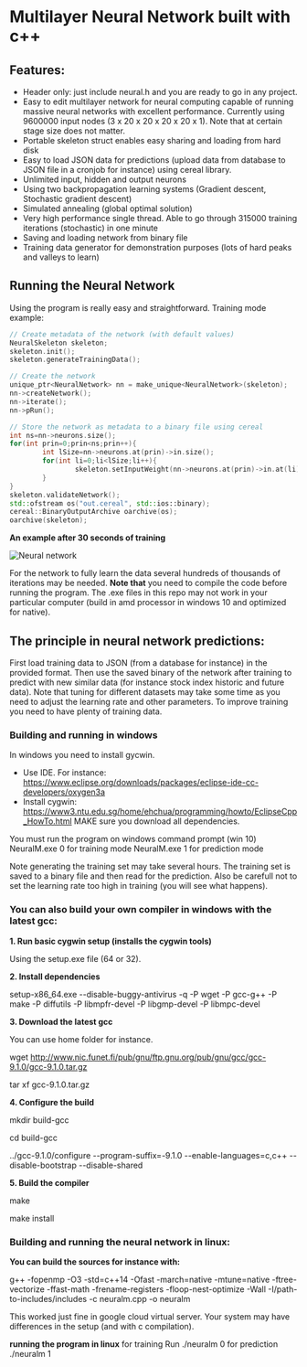 # Multilayer Neural Network built with c++

## Features:
- Header only: just include neural.h and you are ready to go in any project. 
- Easy to edit multilayer network for neural computing capable of running massive neural networks with excellent performance. Currently using 9600000 input nodes   (3 x 20 x 20 x 20 x 20 x 1). Note that at certain stage size does not matter. 
- Portable skeleton struct enables easy sharing and loading from hard disk
- Easy to load JSON data for predictions (upload data from database to JSON file in a cronjob for instance) using cereal library.  
- Unlimited input, hidden and output neurons
- Using two backpropagation learning systems (Gradient descent, Stochastic gradient descent)
- Simulated annealing (global optimal solution)
- Very high performance single thread. Able to go through 315000 training iterations (stochastic) in one minute
- Saving and loading network from binary file
- Training data generator for demonstration purposes (lots of hard peaks and valleys to learn)

## Running the Neural Network
Using the program is really easy and straightforward. Training mode example:  

```c++
// Create metadata of the network (with default values)
NeuralSkeleton skeleton;
skeleton.init();
skeleton.generateTrainingData();

// Create the network
unique_ptr<NeuralNetwork> nn = make_unique<NeuralNetwork>(skeleton);
nn->createNetwork();
nn->iterate();
nn->pRun();

// Store the network as metadata to a binary file using cereal
int ns=nn->neurons.size();
for(int prin=0;prin<ns;prin++){
		int lSize=nn->neurons.at(prin)->in.size();
		for(int li=0;li<lSize;li++){
				skeleton.setInputWeight(nn->neurons.at(prin)->in.at(li)->weight);
		}
}
skeleton.validateNetwork();
std::ofstream os("out.cereal", std::ios::binary);
cereal::BinaryOutputArchive oarchive(os);
oarchive(skeleton);

```

**An example after 30 seconds of training**

![Neural network](https://www.ttaito.fi/images/trainedabit.png)

For the network to fully learn the data several hundreds of thousands of iterations may be needed.
**Note that** you need to compile the code before running the program. The .exe files in this repo may not work in your particular computer (build in amd processor in windows 10 and optimized for native). 

## The principle in neural network predictions: 
First load training data to JSON (from a database for instance) in the provided format. Then use the saved binary of the network after training to predict with new similar data (for instance stock index historic and future data). 
Note that tuning for different datasets may take some time as you need to adjust the learning rate and other parameters. To improve training you need to have plenty of training data. 

### Building and running in windows
In windows you need to install gycwin. 
- Use IDE. For instance: https://www.eclipse.org/downloads/packages/eclipse-ide-cc-developers/oxygen3a
- Install cygwin: https://www3.ntu.edu.sg/home/ehchua/programming/howto/EclipseCpp_HowTo.html
  MAKE sure you download all dependencies.
  
You must run the program on windows command prompt (win 10)
NeuralM.exe 0 for training mode
NeuralM.exe 1 for prediction mode

Note generating the training set may take several hours. The training set is saved to a binary file and then read for the prediction. Also be carefull not to set the learning rate too high in training (you will see what happens). 
  
### You can also build your own compiler in windows with the latest gcc:
**1. Run basic cygwin setup (installs the cygwin tools)**

Using the setup.exe file (64 or 32). 

**2. Install dependencies**

setup-x86_64.exe --disable-buggy-antivirus -q -P wget -P gcc-g++ -P make -P diffutils -P libmpfr-devel -P libgmp-devel -P libmpc-devel

**3. Download the latest gcc**

You can use home folder for instance.

wget http://www.nic.funet.fi/pub/gnu/ftp.gnu.org/pub/gnu/gcc/gcc-9.1.0/gcc-9.1.0.tar.gz 

tar xf gcc-9.1.0.tar.gz

**4. Configure the build**

mkdir build-gcc

cd build-gcc

../gcc-9.1.0/configure --program-suffix=-9.1.0 --enable-languages=c,c++ --disable-bootstrap --disable-shared

**5. Build the compiler**

make

make install

### Building and running the neural network in linux:
**You can build the sources for instance with:**

g++ -fopenmp -O3 -std=c++14 -Ofast -march=native -mtune=native -ftree-vectorize -ffast-math -frename-registers -floop-nest-optimize -Wall -I/path-to-includes/includes -c neuralm.cpp -o neuralm

This worked just fine in google cloud virtual server. Your system may have differences in the setup (and with c compilation).  

**running the program in linux**
for training
Run ./neuralm 0 
for prediction
./neuralm 1 


